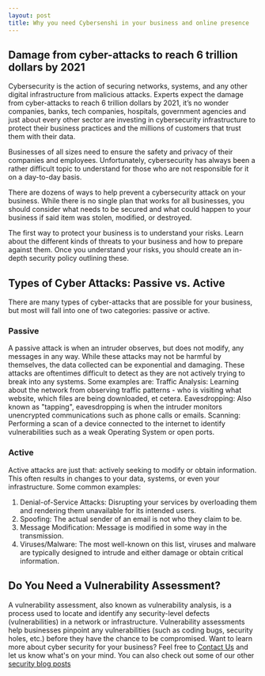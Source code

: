 ```yaml
---
layout: post
title: Why you need Cybersenshi in your business and online presence
---
```

## Damage from cyber-attacks to reach 6 trillion dollars by 2021
Cybersecurity is the action of securing networks, systems, and any other digital infrastructure from malicious attacks.
Experts expect the damage from cyber-attacks to reach 6 trillion dollars by 2021, it’s no wonder companies, banks, tech companies, hospitals, government agencies and just about every other sector are investing in cybersecurity infrastructure to protect their business practices and the millions of customers that trust them with their data.

Businesses of all sizes need to ensure the safety and privacy of their companies and employees. Unfortunately, cybersecurity has always been a rather difficult topic to understand for those who are not responsible for it on a day-to-day basis.

There are dozens of ways to help prevent a cybersecurity attack on your business. While there is no single plan that works for all businesses, you should consider what needs to be secured and what could happen to your business if said item was stolen, modified, or destroyed.

The first way to protect your business is to understand your risks. Learn about the different kinds of threats to your business and how to prepare against them. Once you understand your risks, you should create an in-depth security policy outlining these.

## Types of Cyber Attacks: Passive vs. Active
There are many types of cyber-attacks that are possible for your business, but most will fall into one of two categories: passive or active.
### Passive
A passive attack is when an intruder observes, but does not modify, any messages in any way. While these attacks may not be harmful by themselves, the data collected can be exponential and damaging. These attacks are oftentimes difficult to detect as they are not actively trying to break into any systems. Some examples are:
Traffic Analysis: Learning about the network from observing traffic patterns - who is visiting what website, which files are being downloaded, et cetera.
Eavesdropping: Also known as "tapping", eavesdropping is when the intruder monitors unencrypted communications such as phone calls or emails.
Scanning: Performing a scan of a device connected to the internet to identify vulnerabilities such as a weak Operating System or open ports.

### Active
Active attacks are just that: actively seeking to modify or obtain information. This often results in changes to your data, systems, or even your infrastructure. Some common examples:
1. Denial-of-Service Attacks: Disrupting your services by overloading them and rendering them unavailable for its intended users.
2. Spoofing: The actual sender of an email is not who they claim to be.
3. Message Modification: Message is modified in some way in the transmission.
4. Viruses/Malware: The most well-known on this list, viruses and malware are typically designed to intrude and either damage or obtain critical information.

## Do You Need a Vulnerability Assessment?
A vulnerability assessment, also known as vulnerability analysis, is a process used to locate and identify any security-level defects (vulnerabilities) in a network or infrastructure. Vulnerability assessments help businesses pinpoint any vulnerabilities (such as coding bugs, security holes, etc.) before they have the chance to be compromised.
Want to learn more about cyber security for your business? Feel free to [Contact Us](https://www.cybersenshi.com/#contactUsBlock) and let us know what's on your mind. You can also check out some of our other [security blog posts](https://www.cybersenshi.com)
